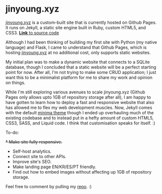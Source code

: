 # jinyoung.xyz

[jinyoung.xyz](https://jinyoung.xyz/) is a custom-built site that is currently hosted on Github Pages. It runs on Jekyll, a static site engine built in Ruby, custom HTML5, and CSS3. [**Link** to source code](https://github.com/jinyoungch0i/xyz)

Although I had been thinking of building my first site with Python (my native language) and Flask, I came to understand that Github Pages, which is hosting [jinyoung.xyz](https://jinyoung.xyz/) at no additional cost, only supports static websites. 

My initial plan was to make a dynamic website that connects to a SQLite database, though I concluded that a static website will be a perfect starting point for now. After all, I'm not trying to make some CRUD application; I just want this to be a minimalist platform for me to share my work and opinion on things. 

While I'm still exploring various avenues to scale jinyoung.xyz (Github Pages only allows upto 1GB of repository storage after all), I am happy to have gotten to learn how to deploy a fast and responsive website that also has allowed me to flex my web development muscles. Now, Jekyll comes with the default [minima theme](https://jekyll.github.io/minima/) though I ended up overhauling much of the existing codebase and to instead put in a hefty amount of custom HTML5, CSS3, SASS, and Liquid code. I think that customisation speaks for itself. :)

To-do:

~~* Make site fully responsive.~~
* Self-host analytics.
* Connect site to other APIs.
* Improve site's SEO.
* Make landing page EN/KR/ES/PT friendly.
* Find out how to embed images without affecting up 1GB of repository storage.

Feel free to comment by pulling my [repo](https://github.com/jinyoungch0i/xyz). :)
